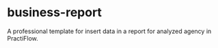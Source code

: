 # business-report
A professional template for insert data in a report for analyzed agency in PractiFlow. 
